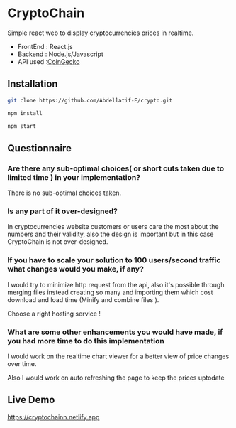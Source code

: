 # CryptoChain

Simple react web to display cryptocurrencies prices in realtime.
* FrontEnd : React.js
* Backend : Node.js/Javascript
* API used :[CoinGecko](https://www.coingecko.com/en)

## Installation

```sh
git clone https://github.com/Abdellatif-E/crypto.git
```

```sh
npm install
```
```sh
npm start
```

## Questionnaire

### Are there any sub-optimal choices( or short cuts taken due to limited time ) in your implementation?

There is no sub-optimal choices taken.

### Is any part of it over-designed?

In cryptocurrencies website customers or users care the most about the numbers and their validity, also the design is important but in this case CryptoChain is not over-designed. 

### If you have to scale your solution to 100 users/second traffic what changes would you make, if any?

I would try to minimize http request from the api, also it's possible through merging files instead creating so many and importing them which cost download and load time (Minify and combine files ).

Choose a right hosting service !

### What are some other enhancements you would have made, if you had more time to do this implementation

I would work on the realtime chart viewer for a better view of price changes over time.

Also I would work on auto refreshing the page to keep the prices uptodate

## Live Demo

https://cryptochainn.netlify.app
